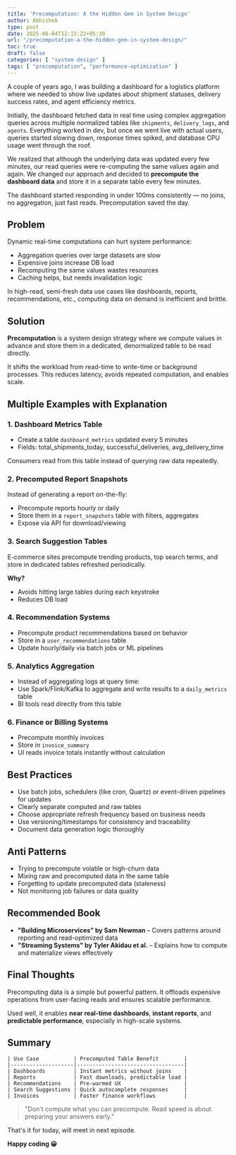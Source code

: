 ```yaml
---
title: 'Precomputation: A the Hidden Gem in System Design'
author: Abhishek
type: post
date: 2025-06-04T12:15:22+05:30
url: "/precomputation-a-the-hidden-gem-in-system-design/"
toc: true
draft: false
categories: [ "system design" ]
tags: [ "precomputation", "performance-optimization" ]
---
```


A couple of years ago, I was building a dashboard for a logistics platform where we needed to show live updates about
shipment statuses, delivery success rates, and agent efficiency metrics.

Initially, the dashboard fetched data in real time using complex aggregation queries across multiple normalized tables
like `shipments`, `delivery_logs`, and `agents`. Everything worked in dev, but once we went live with actual users,
queries started slowing down, response times spiked, and database CPU usage went through the roof.

We realized that although the underlying data was updated every few minutes, our read queries were re-computing the same
values again and again. We changed our approach and decided to **precompute the dashboard data** and store it in a
separate table every few minutes.

The dashboard started responding in under 100ms consistently — no joins, no aggregation, just fast reads. Precomputation
saved the day.

## Problem

Dynamic real-time computations can hurt system performance:

* Aggregation queries over large datasets are slow
* Expensive joins increase DB load
* Recomputing the same values wastes resources
* Caching helps, but needs invalidation logic

In high-read, semi-fresh data use cases like dashboards, reports, recommendations, etc., computing data on demand is
inefficient and brittle.

## Solution

**Precomputation** is a system design strategy where we compute values in advance and store them in a dedicated,
denormalized table to be read directly.

It shifts the workload from read-time to write-time or background processes. This reduces latency, avoids repeated
computation, and enables scale.

## Multiple Examples with Explanation

### 1. Dashboard Metrics Table

* Create a table `dashboard_metrics` updated every 5 minutes
* Fields: total\_shipments\_today, successful\_deliveries, avg\_delivery\_time

Consumers read from this table instead of querying raw data repeatedly.

### 2. Precomputed Report Snapshots

Instead of generating a report on-the-fly:

* Precompute reports hourly or daily
* Store them in a `report_snapshots` table with filters, aggregates
* Expose via API for download/viewing

### 3. Search Suggestion Tables

E-commerce sites precompute trending products, top search terms, and store in dedicated tables refreshed periodically.

**Why?**

* Avoids hitting large tables during each keystroke
* Reduces DB load

### 4. Recommendation Systems

* Precompute product recommendations based on behavior
* Store in a `user_recommendations` table
* Update hourly/daily via batch jobs or ML pipelines

### 5. Analytics Aggregation

* Instead of aggregating logs at query time:
* Use Spark/Flink/Kafka to aggregate and write results to a `daily_metrics` table
* BI tools read directly from this table

### 6. Finance or Billing Systems

* Precompute monthly invoices
* Store in `invoice_summary`
* UI reads invoice totals instantly without calculation

## Best Practices

* Use batch jobs, schedulers (like cron, Quartz) or event-driven pipelines for updates
* Clearly separate computed and raw tables
* Choose appropriate refresh frequency based on business needs
* Use versioning/timestamps for consistency and traceability
* Document data generation logic thoroughly

## Anti Patterns

* Trying to precompute volatile or high-churn data
* Mixing raw and precomputed data in the same table
* Forgetting to update precomputed data (staleness)
* Not monitoring job failures or data quality

## Recommended Book

* **"Building Microservices" by Sam Newman** – Covers patterns around reporting and read-optimized data
* **"Streaming Systems" by Tyler Akidau et al.** – Explains how to compute and materialize views effectively

## Final Thoughts

Precomputing data is a simple but powerful pattern. It offloads expensive operations from user-facing reads and ensures
scalable performance.

Used well, it enables **near real-time dashboards**, **instant reports**, and **predictable performance**, especially in
high-scale systems.

## Summary

```shell
| Use Case           | Precomputed Table Benefit        |
|--------------------|----------------------------------|
| Dashboards         | Instant metrics without joins    |
| Reports            | Fast downloads, predictable load |
| Recommendations    | Pre-warmed UX                    |
| Search Suggestions | Quick autocomplete responses     |
| Invoices           | Faster finance workflows         |
```
> "Don't compute what you can precompute. Read speed is about preparing your answers early."

That's it for today, will meet in next episode.

**Happy coding 😀**
